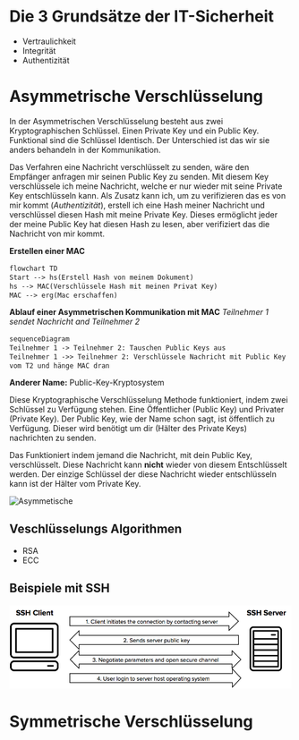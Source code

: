 # Die 3 Grundsätze der IT-Sicherheit
- Vertraulichkeit
- Integrität
- Authentizität

# Asymmetrische Verschlüsselung
In der Asymmetrischen Verschlüsselung besteht aus zwei Kryptographischen Schlüssel. Einen Private Key und ein Public Key. Funktional sind die Schlüssel Identisch. Der Unterschied ist das wir sie anders behandeln in der Kommunikation.

Das Verfahren eine Nachricht verschlüsselt zu senden, wäre den Empfänger anfragen mir seinen Public Key zu senden.
Mit diesem Key verschlüssele ich meine Nachricht, welche er nur wieder mit seine Private Key entschlüsseln kann. 
Als Zusatz kann ich, um zu verifizieren das es von mir kommt (*Authentizität*), erstell ich eine Hash meiner Nachricht und verschlüssel diesen Hash mit meine Private Key. Dieses ermöglicht jeder der meine Public Key hat diesen Hash zu lesen, aber verifiziert das die Nachricht von mir kommt.

**Erstellen einer MAC**
```mermaid
flowchart TD
Start --> hs(Erstell Hash von meinem Dokument)
hs --> MAC(Verschlüssele Hash mit meinen Privat Key)
MAC --> erg(Mac erschaffen)
```
**Ablauf einer Asymmetrischen Kommunikation mit MAC**
*Teilnehmer 1 sendet Nachricht and Teilnehmer 2*
```mermaid
sequenceDiagram
Teilnehmer 1 -> Teilnehmer 2: Tauschen Public Keys aus
Teilnehmer 1 ->> Teilnehmer 2: Verschlüssele Nachricht mit Public Key vom T2 und hänge MAC dran
```





**Anderer Name:** Public-Key-Kryptosystem

Diese Kryptographische Verschlüsselung Methode funktioniert, indem zwei Schlüssel zu Verfügung stehen. Eine Öffentlicher (Public Key) und Privater (Private Key). Der Public Key, wie der Name schon sagt, ist öffentlich zu Verfügung. Dieser wird benötigt um dir (Hälter des Private Keys) nachrichten zu senden.

Das Funktioniert indem jemand die Nachricht, mit dein Public Key, verschlüsselt. Diese Nachricht kann **nicht** wieder von diesem Entschlüsselt werden. Der einzige Schlüssel der diese Nachricht wieder entschlüsseln kann ist der Hälter vom Private Key.

![Asymmetische](../assets/AVerschlüsselung.png)
## Veschlüsselungs Algorithmen
- RSA
- ECC

## Beispiele mit SSH
![SSH Verschlüsselung](../assets/secure-shell-connection.png)
# Symmetrische Verschlüsselung
